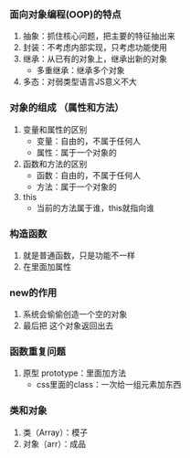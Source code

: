 ### 面向对象编程(OOP)的特点
1. 抽象：抓住核心问题，把主要的特征抽出来
2. 封装：不考虑内部实现，只考虑功能使用
3. 继承：从已有的对象上，继承出新的对象
    - 多重继承：继承多个对象
4. 多态：对弱类型语言JS意义不大

### 对象的组成 （属性和方法）
1. 变量和属性的区别
    - 变量：自由的，不属于任何人
    - 属性：属于一个对象的
2. 函数和方法的区别
    - 函数：自由的，不属于任何人
    - 方法：属于一个对象的
3. this
    - 当前的方法属于谁，this就指向谁

### 构造函数
1. 就是普通函数，只是功能不一样
2. 在里面加属性

###  new的作用
1. 系统会偷偷创造一个空的对象
2. 最后把 这个对象返回出去

### 函数重复问题
1. 原型 prototype：里面加方法
    - css里面的class：一次给一组元素加东西

### 类和对象
1. 类（Array）：模子
2. 对象（arr）：成品


